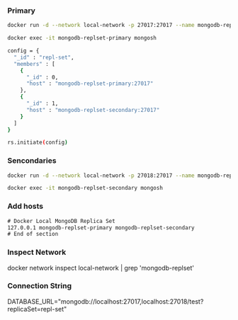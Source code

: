 ### Primary

```bash
docker run -d --network local-network -p 27017:27017 --name mongodb-replset-primary mongo:latest mongod --replSet repl-set

docker exec -it mongodb-replset-primary mongosh

config = {
  "_id" : "repl-set",
  "members" : [
    {
      "_id" : 0,
      "host" : "mongodb-replset-primary:27017"
    },
    {
      "_id" : 1,
      "host" : "mongodb-replset-secondary:27017"
    }
  ]
}

rs.initiate(config)
```

### Sencondaries

```bash
docker run -d --network local-network -p 27018:27017 --name mongodb-replset-secondary mongo:latest mongod --replSet repl-set

docker exec -it mongodb-replset-secondary mongosh
```

### Add hosts

```txt
# Docker Local MongoDB Replica Set
127.0.0.1 mongodb-replset-primary mongodb-replset-secondary
# End of section
```

### Inspect Network

docker network inspect local-network | grep 'mongodb-replset'

### Connection String

DATABASE_URL="mongodb://localhost:27017,localhost:27018/test?replicaSet=repl-set"
